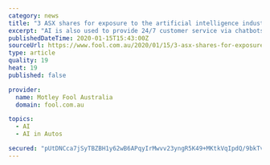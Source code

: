 ```yaml
---
category: news
title: "3 ASX shares for exposure to the artificial intelligence industry"
excerpt: "AI is also used to provide 24/7 customer service via chatbots, to write news stories, and in self-driving cars. Here are 3 ASX shares involved in the AI sector. Appen provides data for use in machine learning and AI. It collects and labels images, text, speech, audio, and video data used to build and improve artificial intelligence systems at ..."
publishedDateTime: 2020-01-15T15:43:00Z
sourceUrl: https://www.fool.com.au/2020/01/15/3-asx-shares-for-exposure-to-the-artificial-intelligence-industry/
type: article
quality: 19
heat: 19
published: false

provider:
  name: Motley Fool Australia
  domain: fool.com.au

topics:
  - AI
  - AI in Autos

secured: "pUtDNCca7jSyTBZBH1y62wB6APqyIrMwvv23yngR5K49+MKtkVqIpdQ/9bkTvyM5esVQlbRjuSvy+k8NcYLwyWDCNBhOm3ISUI1ukJSJlz+RIrcfiNv0nDtZ7K2grjcNZ/BfKK7/GNdbOMT8/K9z+NYU3Iv+Ifu4WOfOr2c1KsDTcv/SO8A28fde+F/FlQ8F1KCcy4vxiJPK04REVf6MuDgDVCnvPcAGpagJDrEozr5qYaZfMtZumTCOwRQI6y+1uE/o70Fz8cSE42QP19HZ/7YV5CDnk/zHmsYox6rj+Io=;PQmZEnHWxO79d28GcOWvEQ=="
---
```


